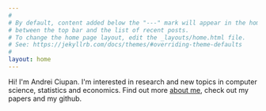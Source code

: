 ```yaml
---
#
# By default, content added below the "---" mark will appear in the home page
# between the top bar and the list of recent posts.
# To change the home page layout, edit the _layouts/home.html file.
# See: https://jekyllrb.com/docs/themes/#overriding-theme-defaults
#
layout: home
---
```

Hi! I'm Andrei Ciupan. I'm interested in research and new topics in computer science, statistics and economics. Find out more [about me](/about/), check out my papers and my github.
